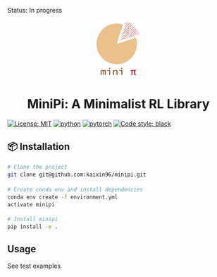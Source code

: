 Status: In progress

<p align="center">
  <img width=100 src="assets/minipi.png">
</p>

<h1 style="text-align: center;">MiniPi: A Minimalist RL Library</h1>

<!-- badges -->
[![License: MIT](https://img.shields.io/badge/License-MIT-yellow.svg)](https://opensource.org/licenses/MIT)
[![python](https://img.shields.io/badge/Python-3.10-3776AB.svg?style=flat&logo=python&logoColor=white)](https://www.python.org)
[![pytorch](https://img.shields.io/badge/PyTorch-2.0.0-EE4C2C.svg?style=flat&logo=pytorch)](https://pytorch.org)
[![Code style: black](https://img.shields.io/badge/code%20style-black-000000.svg)](https://github.com/psf/black)


## 📦 Installation

```bash
# Clone the project
git clone git@github.com:kaixin96/minipi.git

# Create conda env and install dependencies
conda env create -f environment.yml
activate minipi

# Install minipi
pip install -e .
```

## Usage

See test examples